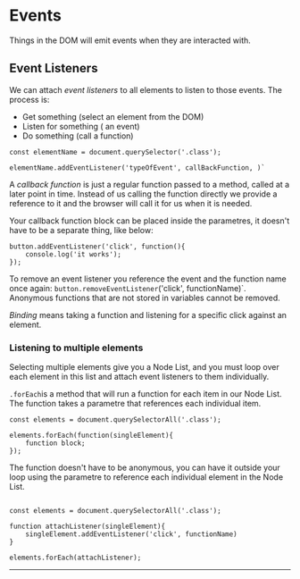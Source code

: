 # Events
Things in the DOM will emit events when they are interacted with. 

## Event Listeners
We can attach _event listeners_ to all elements to listen to those events. The process is: 
- Get something (select an element from the DOM)
- Listen for something ( an event)
- Do something (call a function)

```
const elementName = document.querySelector('.class');

elementName.addEventListener('typeOfEvent', callBackFunction, )`
```

A _callback function_ is just a regular function passed to a method, called at a later point in time. Instead of us calling the function directly we provide a reference to it and the browser will call it for us when it is needed. 

Your callback function block can be placed inside the parametres, it doesn't have to be a separate thing, like below: 
`````
button.addEventListener('click', function(){
    console.log('it works');
});
`````
To remove an event listener you reference the event and the function name once again: `button.removeEventListener`('click', functionName)`. Anonymous functions that are not stored in variables cannot be removed. 

_Binding_ means taking a function and listening for a specific click against an element. 

### Listening to multiple elements

Selecting multiple elements give you a Node List, and you must loop over each element in this list and attach event listeners to them individually. 

`.forEach`is a method that will run a function for each item in our Node List. The function takes a parametre that references each individual item. 

````
const elements = document.querySelectorAll('.class');

elements.forEach(function(singleElement){
    function block;
});
`````

The function doesn't have to be anonymous, you can have it outside your loop using the parametre to reference each individual element in the Node List.

````

const elements = document.querySelectorAll('.class');

function attachListener(singleElement){
    singleElement.addEventListener('click', functionName)
}

elements.forEach(attachListener);
````


---

## 